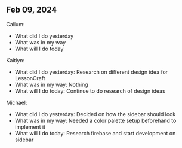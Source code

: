 ## Feb 09, 2024
Callum:
- What did I do yesterday
- What was in my way
- What will I do today

Kaitlyn:
- What did I do yesterday: Research on different design idea for LessonCraft
- What was in my way: Nothing
- What will I do today: Continue to do research of design ideas

Michael:
- What did I do yesterday: Decided on how the sidebar should look
- What was in my way: Needed a color palette setup beforehand to implement it
- What will I do today: Research firebase and start development on sidebar

